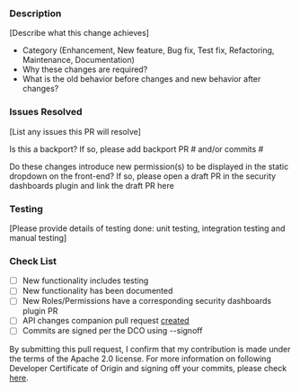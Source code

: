 ### Description
[Describe what this change achieves]
* Category (Enhancement, New feature, Bug fix, Test fix, Refactoring, Maintenance, Documentation)
* Why these changes are required?
* What is the old behavior before changes and new behavior after changes?

### Issues Resolved
[List any issues this PR will resolve]

Is this a backport? If so, please add backport PR # and/or commits #

Do these changes introduce new permission(s) to be displayed in the static dropdown on the front-end? If so, please open a draft PR in the security dashboards plugin and link the draft PR here

### Testing
[Please provide details of testing done: unit testing, integration testing and manual testing]

### Check List
- [ ] New functionality includes testing
- [ ] New functionality has been documented
- [ ] New Roles/Permissions have a corresponding security dashboards plugin PR
- [ ] API changes companion pull request [created](https://github.com/opensearch-project/opensearch-api-specification/blob/main/DEVELOPER_GUIDE.md)
- [ ] Commits are signed per the DCO using --signoff

By submitting this pull request, I confirm that my contribution is made under the terms of the Apache 2.0 license.
For more information on following Developer Certificate of Origin and signing off your commits, please check [here](https://github.com/opensearch-project/security/blob/main/CONTRIBUTING.md#developer-certificate-of-origin).
